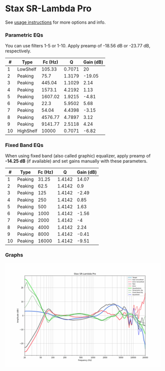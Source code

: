 # Stax SR-Lambda Pro
See [usage instructions](https://github.com/jaakkopasanen/AutoEq#usage) for more options and info.

### Parametric EQs
You can use filters 1-5 or 1-10. Apply preamp of -18.56 dB or -23.77 dB, respectively.

|   # | Type      |   Fc (Hz) |      Q |   Gain (dB) |
|-----|-----------|-----------|--------|-------------|
|   1 | LowShelf  |    105.33 | 0.7071 |       20    |
|   2 | Peaking   |     75.7  | 1.3179 |      -19.05 |
|   3 | Peaking   |    445.04 | 1.1029 |        2.14 |
|   4 | Peaking   |   1573.1  | 4.2192 |        1.13 |
|   5 | Peaking   |   1607.02 | 1.9215 |       -4.81 |
|   6 | Peaking   |     22.3  | 5.9502 |        5.68 |
|   7 | Peaking   |     54.04 | 4.4398 |       -3.15 |
|   8 | Peaking   |   4576.77 | 4.7897 |        3.12 |
|   9 | Peaking   |   9141.77 | 2.5118 |        4.24 |
|  10 | HighShelf |  10000    | 0.7071 |       -6.82 |

### Fixed Band EQs
When using fixed band (also called graphic) equalizer, apply preamp of **-14.25 dB** (if available) and set gains manually with these parameters.

|   # | Type    |   Fc (Hz) |      Q |   Gain (dB) |
|-----|---------|-----------|--------|-------------|
|   1 | Peaking |     31.25 | 1.4142 |       14.07 |
|   2 | Peaking |     62.5  | 1.4142 |        0.9  |
|   3 | Peaking |    125    | 1.4142 |       -2.49 |
|   4 | Peaking |    250    | 1.4142 |        0.85 |
|   5 | Peaking |    500    | 1.4142 |        1.63 |
|   6 | Peaking |   1000    | 1.4142 |       -1.56 |
|   7 | Peaking |   2000    | 1.4142 |       -4    |
|   8 | Peaking |   4000    | 1.4142 |        2.24 |
|   9 | Peaking |   8000    | 1.4142 |       -0.41 |
|  10 | Peaking |  16000    | 1.4142 |       -9.51 |

### Graphs
![](./Stax%20SR-Lambda%20Pro.png)

